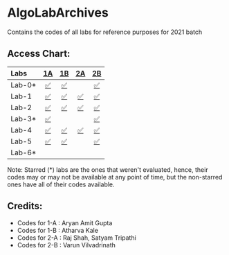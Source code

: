 # AlgoLabArchives
Contains the codes of all labs for reference purposes for 2021 batch

## Access Chart:

| Labs | [1A](https://github.com/aryanargupta/AlgoLabArchives/blob/main/1A/Questions%20and%20Info.txt) | [1B](https://github.com/aryanargupta/AlgoLabArchives/blob/main/1B/Questions%20and%20info.txt) | [2A](https://github.com/aryanargupta/AlgoLabArchives/blob/main/2A/Questions%20and%20info.txt) | [2B](https://github.com/aryanargupta/AlgoLabArchives/blob/main/2B/Questions%20and%20info.txt) |
|:--------------|:----------------:|:----------------:|:----------------:|:-----------------:|
| Lab-0* | [:white_check_mark:](1A/CS263_Lab_0.java) | [:white_check_mark:](1B/PANCAKEFLIP.java) | | [:white_check_mark:](2B/CS263_Lab_0.java) |
| Lab-1 | [:white_check_mark:](1A/CS263_Lab_1.java) | [:white_check_mark:](1B/CS263_Lab_1.java) | [:white_check_mark:](2A/CS263_Lab_1.java) | [:white_check_mark:](2B/CS263_Lab_1.java) |
| Lab-2 | [:white_check_mark:](1A/CS263_Lab_2.java) | [:white_check_mark:](1B/CS263_Lab_2.java) | [:white_check_mark:](2A/CS263_Lab_2.java) | [:white_check_mark:](2B/CS263_Lab_2.java) |
| Lab-3* | [:white_check_mark:](1A/CS263_Lab_3.java) | | | [:white_check_mark:](2B/CS263_Lab_3.java) |
| Lab-4 | [:white_check_mark:](1A/CS263_Lab_4.java) | [:white_check_mark:](1B/CS263_Lab_4.java) | [:white_check_mark:](2A/CS263_Lab_4.java) | [:white_check_mark:](2B/CS263_Lab_4.java) |
| Lab-5 | [:white_check_mark:](1A/CS263_Lab_5.java) | [:white_check_mark:](1B/CS263_Lab_5.java) | | [:white_check_mark:](2B/CS263_Lab_5.java) |
| Lab-6* | | | | |

Note: Starred (*) labs are the ones that weren't evaluated, hence, their codes may or may not be available at any point of time, but the non-starred ones have all of their codes available.

## Credits:

- Codes for 1-A : Aryan Amit Gupta
- Codes for 1-B : Atharva Kale
- Codes for 2-A : Raj Shah, Satyam Tripathi
- Codes for 2-B : Varun Vilvadrinath
